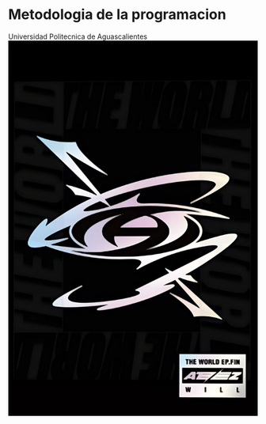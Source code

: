 # Metodologia de la programacion
 Universidad Politecnica de Aguascalientes 
 ![alt text](image.png)
